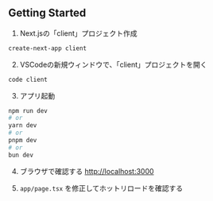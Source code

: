 ## Getting Started
1. Next.jsの「client」プロジェクト作成
```bash
create-next-app client
```

2. VSCodeの新規ウィンドウで、「client」プロジェクトを開く
```bash
code client
```

3. アプリ起動
```bash
npm run dev
# or
yarn dev
# or
pnpm dev
# or
bun dev
```

4. ブラウザで確認する
 [http://localhost:3000](http://localhost:3000)


5. `app/page.tsx` を修正してホットリロードを確認する